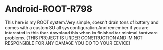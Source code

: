 # Android-ROOT-R798
This here is my ROOT system.Very simple, doesn't drain tons of battery and comes with a custom SU all sys configuration.And remember if you are interested in this then download this when its finished for minimal hardware problems. (THIS PROJECT IS UNDER CONSTRUCTION AND IM NOT RESPONSIBLE FOR ANY DAMAGE YOU DO TO YOUR DEVICE)
